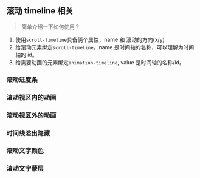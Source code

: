 ## 滚动 timeline 相关

> 简单介绍一下如何使用？

1. 使用`scroll-timeline`具备俩个属性，name 和 滚动的方向(x/y)
2. 给滚动元素绑定`scroll-timeline`，name 是时间轴的名称，可以理解为时间轴的 id。
3. 给需要动画的元素绑定`animation-timeline`, value 是时间轴的名称/id。

### 滚动进度条

<preview path="./components/scroll1.vue" title="滚动进度条的实现方式" description="利用滚动时间轴实现，需要定义时间轴名称，给滚动元素绑定时间轴动画(动画名称与时间轴名称一致)<a style=color:red>需要注意的是兼容性不是很好</a>，关于<a href=https://developer.mozilla.org/en-US/docs/Web/CSS/scroll-timeline target=_blank>如何使用？看文档</a>"></preview>

### 滚动视区内的动画

<preview path="./components/scroll2.vue" title="滚动视区内的动画" description="页面发生滚动时，给元素添加滚动效果。<a style=color:red>需要注意的是兼容性不是很好</a>关于<a href=https://developer.mozilla.org/en-US/docs/Web/CSS/view-timeline target=_blank>如何使用？看文档</a>"></preview>

### 滚动视区外的动画

<preview path="./components/scroll3.vue" title="滚动视区外的动画" description="页面发生滚动时，给滚动区域外元素添加滚动效果。<a style=color:red>需要注意的是兼容性不是很好</a>关于<a href=https://developer.mozilla.org/en-US/docs/Web/CSS/timeline-scope target=_blank>如何使用？看文档</a>"></preview>

### 时间线溢出隐藏

<preview path="./components/scroll4.vue" title="时间线溢出隐藏" ></preview>

### 滚动文字颜色

<preview path="./components/scroll5.vue" title="滚动文字颜色" ></preview>

### 滚动文字蒙层

<preview path="./components/scroll6.vue" title="滚动文字蒙层" ></preview>
